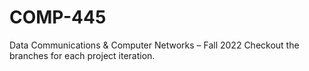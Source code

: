# COMP-445
Data Communications &amp; Computer Networks – Fall 2022
Checkout the branches for each project iteration.
